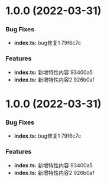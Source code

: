 # 1.0.0 (2022-03-31)


### Bug Fixes

* **index.ts:** bug修复1 79f6c7c


### Features

* **index.ts:** 新增特性内容 93400a5
* **index.ts:** 新增特性内容2 926b0af



# 1.0.0 (2022-03-31)


### Bug Fixes

* **index.ts:** bug修复1 79f6c7c


### Features

* **index.ts:** 新增特性内容 93400a5
* **index.ts:** 新增特性内容2 926b0af



